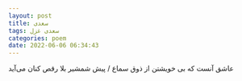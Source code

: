 ```yaml
---
layout: post
title: سعدی
tags: سعدی غزل
categories: poem
date: 2022-06-06 06:34:43
---
```


عاشق آنست که بی خویشتن از ذوق سماع / پیش شمشیر بلا رقص کنان می‌آید
